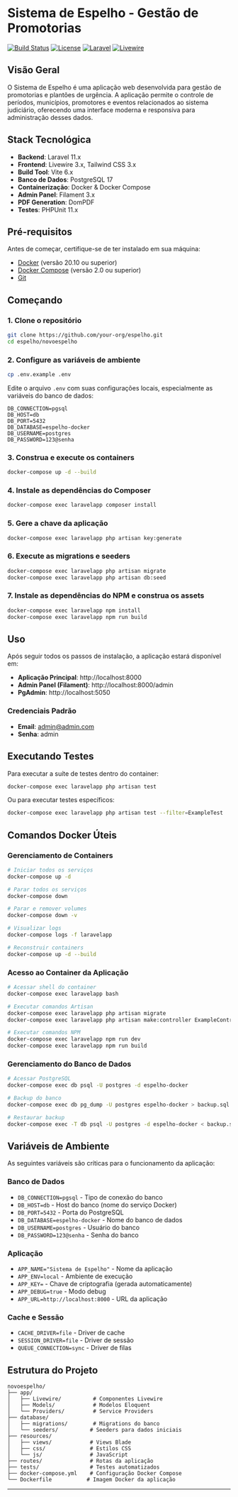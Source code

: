# Sistema de Espelho - Gestão de Promotorias

[![Build Status](https://img.shields.io/badge/build-passing-brightgreen.svg)](https://github.com/your-org/espelho)
[![License](https://img.shields.io/badge/license-MIT-blue.svg)](LICENSE)
[![Laravel](https://img.shields.io/badge/Laravel-11.x-red.svg)](https://laravel.com)
[![Livewire](https://img.shields.io/badge/Livewire-3.x-orange.svg)](https://livewire.laravel.com)

## Visão Geral

O Sistema de Espelho é uma aplicação web desenvolvida para gestão de promotorias e plantões de urgência. A aplicação permite o controle de períodos, municípios, promotores e eventos relacionados ao sistema judiciário, oferecendo uma interface moderna e responsiva para administração desses dados.

## Stack Tecnológica

- **Backend**: Laravel 11.x
- **Frontend**: Livewire 3.x, Tailwind CSS 3.x
- **Build Tool**: Vite 6.x
- **Banco de Dados**: PostgreSQL 17
- **Containerização**: Docker & Docker Compose
- **Admin Panel**: Filament 3.x
- **PDF Generation**: DomPDF
- **Testes**: PHPUnit 11.x

## Pré-requisitos

Antes de começar, certifique-se de ter instalado em sua máquina:

- [Docker](https://docs.docker.com/get-docker/) (versão 20.10 ou superior)
- [Docker Compose](https://docs.docker.com/compose/install/) (versão 2.0 ou superior)
- [Git](https://git-scm.com/downloads)

## Começando

### 1. Clone o repositório

```bash
git clone https://github.com/your-org/espelho.git
cd espelho/novoespelho
```

### 2. Configure as variáveis de ambiente

```bash
cp .env.example .env
```

Edite o arquivo `.env` com suas configurações locais, especialmente as variáveis do banco de dados:

```env
DB_CONNECTION=pgsql
DB_HOST=db
DB_PORT=5432
DB_DATABASE=espelho-docker
DB_USERNAME=postgres
DB_PASSWORD=123@senha
```

### 3. Construa e execute os containers

```bash
docker-compose up -d --build
```

### 4. Instale as dependências do Composer

```bash
docker-compose exec laravelapp composer install
```

### 5. Gere a chave da aplicação

```bash
docker-compose exec laravelapp php artisan key:generate
```

### 6. Execute as migrations e seeders

```bash
docker-compose exec laravelapp php artisan migrate
docker-compose exec laravelapp php artisan db:seed
```

### 7. Instale as dependências do NPM e construa os assets

```bash
docker-compose exec laravelapp npm install
docker-compose exec laravelapp npm run build
```

## Uso

Após seguir todos os passos de instalação, a aplicação estará disponível em:

- **Aplicação Principal**: http://localhost:8000
- **Admin Panel (Filament)**: http://localhost:8000/admin
- **PgAdmin**: http://localhost:5050

### Credenciais Padrão

- **Email**: admin@admin.com
- **Senha**: admin

## Executando Testes

Para executar a suíte de testes dentro do container:

```bash
docker-compose exec laravelapp php artisan test
```

Ou para executar testes específicos:

```bash
docker-compose exec laravelapp php artisan test --filter=ExampleTest
```

## Comandos Docker Úteis

### Gerenciamento de Containers

```bash
# Iniciar todos os serviços
docker-compose up -d

# Parar todos os serviços
docker-compose down

# Parar e remover volumes
docker-compose down -v

# Visualizar logs
docker-compose logs -f laravelapp

# Reconstruir containers
docker-compose up -d --build
```

### Acesso ao Container da Aplicação

```bash
# Acessar shell do container
docker-compose exec laravelapp bash

# Executar comandos Artisan
docker-compose exec laravelapp php artisan migrate
docker-compose exec laravelapp php artisan make:controller ExampleController

# Executar comandos NPM
docker-compose exec laravelapp npm run dev
docker-compose exec laravelapp npm run build
```

### Gerenciamento do Banco de Dados

```bash
# Acessar PostgreSQL
docker-compose exec db psql -U postgres -d espelho-docker

# Backup do banco
docker-compose exec db pg_dump -U postgres espelho-docker > backup.sql

# Restaurar backup
docker-compose exec -T db psql -U postgres -d espelho-docker < backup.sql
```

## Variáveis de Ambiente

As seguintes variáveis são críticas para o funcionamento da aplicação:

### Banco de Dados
- `DB_CONNECTION=pgsql` - Tipo de conexão do banco
- `DB_HOST=db` - Host do banco (nome do serviço Docker)
- `DB_PORT=5432` - Porta do PostgreSQL
- `DB_DATABASE=espelho-docker` - Nome do banco de dados
- `DB_USERNAME=postgres` - Usuário do banco
- `DB_PASSWORD=123@senha` - Senha do banco

### Aplicação
- `APP_NAME="Sistema de Espelho"` - Nome da aplicação
- `APP_ENV=local` - Ambiente de execução
- `APP_KEY=` - Chave de criptografia (gerada automaticamente)
- `APP_DEBUG=true` - Modo debug
- `APP_URL=http://localhost:8000` - URL da aplicação

### Cache e Sessão
- `CACHE_DRIVER=file` - Driver de cache
- `SESSION_DRIVER=file` - Driver de sessão
- `QUEUE_CONNECTION=sync` - Driver de filas

## Estrutura do Projeto

```
novoespelho/
├── app/
│   ├── Livewire/          # Componentes Livewire
│   ├── Models/            # Modelos Eloquent
│   └── Providers/         # Service Providers
├── database/
│   ├── migrations/        # Migrations do banco
│   └── seeders/          # Seeders para dados iniciais
├── resources/
│   ├── views/            # Views Blade
│   ├── css/              # Estilos CSS
│   └── js/               # JavaScript
├── routes/               # Rotas da aplicação
├── tests/                # Testes automatizados
├── docker-compose.yml    # Configuração Docker Compose
└── Dockerfile           # Imagem Docker da aplicação
```



---

